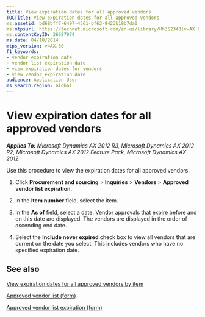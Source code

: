 ```yaml
---
title: View expiration dates for all approved vendors
TOCTitle: View expiration dates for all approved vendors
ms:assetid: bd68bff7-6497-4561-bf63-9423b19b7da0
ms:mtpsurl: https://technet.microsoft.com/en-us/library/Hh352343(v=AX.60)
ms:contentKeyID: 36687974
ms.date: 04/18/2014
mtps_version: v=AX.60
f1_keywords:
- vendor expiration date
- vendor list expiration date
- view expiration dates for vendors
- view vendor expiration date
audience: Application User
ms.search.region: Global
---
```


# View expiration dates for all approved vendors 


_**Applies To:** Microsoft Dynamics AX 2012 R3, Microsoft Dynamics AX 2012 R2, Microsoft Dynamics AX 2012 Feature Pack, Microsoft Dynamics AX 2012_

Use this procedure to view the expiration dates for all approved vendors.

1.  Click **Procurement and sourcing** \> **Inquiries** \> **Vendors** \> **Approved vendor list expiration**.

2.  In the **Item number** field, select the item.

3.  In the **As of** field, select a date. Vendor approvals that expire before and on this date are displayed. The vendors are displayed in the order of ascending end date.

4.  Select the **Include never expired** check box to view all vendors that are current on the date you select. This includes vendors who have no specified expiration date.

## See also

[View expiration dates for all approved vendors by item](view-expiration-dates-for-all-approved-vendors-by-item.md)

[Approved vendor list (form)](https://technet.microsoft.com/en-us/library/hh328745\(v=ax.60\))

[Approved vendor list expiration (form)](https://technet.microsoft.com/en-us/library/hh328678\(v=ax.60\))

  


